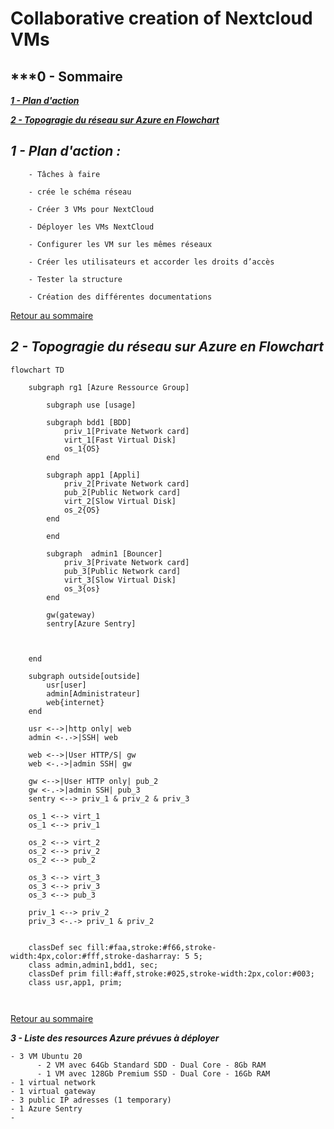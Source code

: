 # Collaborative creation of Nextcloud VMs

## ***0 - Sommaire<a name="home"></a>

***[1 - Plan d'action](#Actplan)***

***[2 - Topogragie du réseau sur Azure en Flowchart](#NetFlo)***


## ***1 - Plan d'action :<a name="Actplan"></a>***

        - Tâches à faire  
 
        - crée le schéma réseau 

        - Créer 3 VMs pour NextCloud  

        - Déployer les VMs NextCloud 
 
        - Configurer les VM sur les mêmes réseaux
 
        - Créer les utilisateurs et accorder les droits d’accès
 
        - Tester la structure 
 
        - Création des différentes documentations


[Retour au sommaire](#home)



## ***2 - Topogragie du réseau sur Azure en Flowchart***<a name="NetFlo"></a>

```mermaid
flowchart TD

    subgraph rg1 [Azure Ressource Group]
        
        subgraph use [usage]

        subgraph bdd1 [BDD]
            priv_1[Private Network card]
            virt_1[Fast Virtual Disk]
            os_1{OS}
        end
        
        subgraph app1 [Appli]
            priv_2[Private Network card]
            pub_2[Public Network card]
            virt_2[Slow Virtual Disk]
            os_2{OS}
        end

        end

        subgraph  admin1 [Bouncer]
            priv_3[Private Network card]
            pub_3[Public Network card]
            virt_3[Slow Virtual Disk]
            os_3{os}
        end

        gw(gateway)
        sentry[Azure Sentry]

        

    end
    
    subgraph outside[outside]
        usr[user]
        admin[Administrateur]
        web{internet}
    end

    usr <-->|http only| web
    admin <-.->|SSH| web
    
    web <-->|User HTTP/S| gw
    web <-.->|admin SSH| gw
    
    gw <-->|User HTTP only| pub_2
    gw <-.->|admin SSH| pub_3
    sentry <--> priv_1 & priv_2 & priv_3
    
    os_1 <--> virt_1
    os_1 <--> priv_1
    
    os_2 <--> virt_2
    os_2 <--> priv_2
    os_2 <--> pub_2

    os_3 <--> virt_3
    os_3 <--> priv_3
    os_3 <--> pub_3

    priv_1 <--> priv_2
    priv_3 <-.-> priv_1 & priv_2
    

    classDef sec fill:#faa,stroke:#f66,stroke-width:4px,color:#fff,stroke-dasharray: 5 5;
    class admin,admin1,bdd1, sec;
    classDef prim fill:#aff,stroke:#025,stroke-width:2px,color:#003;
    class usr,app1, prim;



```

[Retour au sommaire](#home)


***3 - Liste des resources Azure prévues à déployer***<a name=List></a>

    - 3 VM Ubuntu 20
          - 2 VM avec 64Gb Standard SDD - Dual Core - 8Gb RAM
          - 1 VM avec 128Gb Premium SSD - Dual Core - 16Gb RAM
    - 1 virtual network
    - 1 virtual gateway
    - 3 public IP adresses (1 temporary)
    - 1 Azure Sentry
    - 









